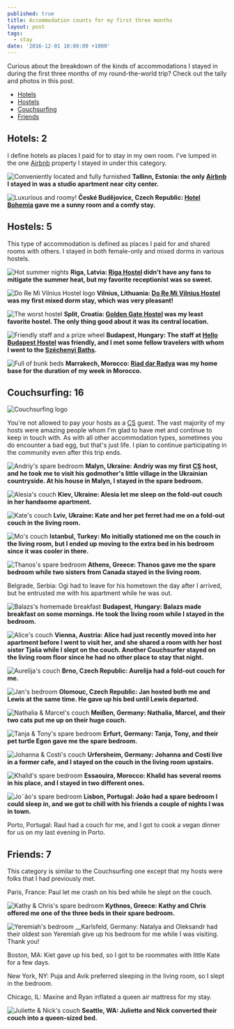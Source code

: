 ```yaml
---
published: true
title: Accommodation counts for my first three months
layout: post
tags:
  - stay
date: '2016-12-01 10:00:00 +1000'
---
```

Curious about the breakdown of the kinds of accommodations I stayed in during the first three months of my round-the-world trip? Check out the tally and photos in this post.

<!--more-->

* [Hotels](#hotels-2)
* [Hostels](#hostels-5)
* [Couchsurfing](#couchsurfing-16)
* [Friends](#friends-7)

## Hotels: 2

I define hotels as places I paid for to stay in my own room. I've lumped in the one [Airbnb][airbnb] property I stayed in under this category.

![Conveniently located and fully furnished]({{site.baseurl}}/images/2016/07/21/tallinn-arrival/airbnb-room.jpeg)
__Tallinn, Estonia: the only [Airbnb][airbnb] I stayed in was a studio apartment near city center.__

![Luxurious and roomy!]({{site.baseurl}}/images/2016/12/01-accommodation-counts-for-my-first-three-months/hotel-ceskebudejovice.jpg)
__České Budějovice, Czech Republic: [Hotel Bohemia](http://bohemia.restaurant) gave me a sunny room and a comfy stay.__

## Hostels: 5

This type of accommodation is defined as places I paid for and shared rooms with others. I stayed in both female-only and mixed dorms in various hostels.

![Hot summer nights]({{site.baseurl}}/images/2016/07/24/riga-day-1/rigahostel-bunkbeds.jpeg)
__Riga, Latvia: [Riga Hostel](http://www.rigahostel.com.lv/) didn't have any fans to mitigate the summer heat, but my favorite receptionist was so sweet.__

![Do Re Mi Vilnius Hostel logo]({{site.baseurl}}/images/2016/12/01-accommodation-counts-for-my-first-three-months/hostel-vilnius.png)
__Vilnius, Lithuania: [Do Re Mi Vilnius Hostel](http://doremihostel.com) was my first mixed dorm stay, which was very pleasant!__

![The worst hostel]({{site.baseurl}}/images/2016/08/21/trip-to-split/hostel-goldengate.jpeg)
__Split, Croatia: [Golden Gate Hostel](https://www.facebook.com/GoldenGateHostelSplit) was my least favorite hostel. The only thing good about it was its central location.__

![Friendly staff and a prize wheel]({{site.baseurl}}/images/2016/12/01-accommodation-counts-for-my-first-three-months/hostel-budapest.jpg)
__Budapest, Hungary: The staff at [Hello Budapest Hostel](http://www.hellobudapesthostel.com) was friendly, and I met some fellow travelers with whom I went to the [Széchenyi Baths](http://www.szechenyibath.hu).__

![Full of bunk beds]({{site.baseurl}}/images/2016/12/01-accommodation-counts-for-my-first-three-months/hostel-marrakesh.jpg)
__Marrakech, Morocco: [Riad dar Radya](https://www.lonelyplanet.com/morocco/marrakesh/hotels/riad-dar-radya/a/lod/b7a02a2d-40fb-4050-a459-b137a7a3e70d/1341482) was my home base for the duration of my week in Morocco.__

## Couchsurfing: 16

![Couchsurfing logo]({{site.baseurl}}/images/2016/08/01/my-first-experience-as-a-couchsurfing-guest/couchsurfing-logo.jpeg)

You're not allowed to pay your hosts as a [CS][cs] guest. The vast majority of my hosts were amazing people whom I'm glad to have met and continue to keep in touch with. As with all other accommodation types, sometimes you do encounter a bad egg, but that's just life. I plan to continue participating in the community even after this trip ends.

![Andriy's spare bedroom]({{site.baseurl}}/images/2016/07/31/a-day-in-malyn/room.jpeg)
__Malyn, Ukraine: Andriy was my first [CS][cs] host, and he took me to visit his godmother's little village in the Ukrainian countryside. At his house in Malyn, I stayed in the spare bedroom.__

![Alesia's couch]({{site.baseurl}}/images/2016/08/01/kiev-day-1/home-couch.jpeg)
__Kiev, Ukraine: Alesia let me sleep on the fold-out couch in her handsome apartment.__

![Kate's couch]({{site.baseurl}}/images/2016/08/03/trip-to-lviv/kateshouse-bed.jpeg)
__Lviv, Ukraine: Kate and her pet ferret had me on a fold-out couch in the living room.__

![Mo's couch]({{site.baseurl}}/images/2016/08/10/trip-to-istanbul/cs-moscouch.jpeg)
__Istanbul, Turkey: Mo initially stationed me on the couch in the living room, but I ended up moving to the extra bed in his bedroom since it was cooler in there.__

![Thanos's spare bedroom]({{site.baseurl}}/images/2016/08/16/trip-to-athens/thanos-room.jpeg)
__Athens, Greece: Thanos gave me the spare bedroom while two sisters from Canada stayed in the living room.__

Belgrade, Serbia: Ogi had to leave for his hometown the day after I arrived, but he entrusted me with his apartment while he was out.

![Balazs's homemade breakfast]({{site.baseurl}}/images/2016/12/01-accommodation-counts-for-my-first-three-months/cs-budapest.jpg)
__Budapest, Hungary: Balazs made breakfast on some mornings. He took the living room while I stayed in the bedroom.__

![Alice's couch]({{site.baseurl}}/images/2016/12/01-accommodation-counts-for-my-first-three-months/cs-vienna.jpg)
__Vienna, Austria: Alice had just recently moved into her apartment before I went to visit her, and she shared a room with her host sister Tjaša while I slept on the couch. Another Couchsurfer stayed on the living room floor since he had no other place to stay that night.__

![Aurelija's couch]({{site.baseurl}}/images/2016/12/01-accommodation-counts-for-my-first-three-months/cs-brno.jpg)
__Brno, Czech Republic: Aurelija had a fold-out couch for me.__

![Jan's bedroom]({{site.baseurl}}/images/2016/12/01-accommodation-counts-for-my-first-three-months/cs-olomouc.jpg)
__Olomouc, Czech Republic: Jan hosted both me and Lewis at the same time. He gave up his bed until Lewis departed.__

![Nathalia & Marcel's couch]({{site.baseurl}}/images/2016/12/01-accommodation-counts-for-my-first-three-months/cs-meissen.jpg)
__Meißen, Germany: Nathalia, Marcel, and their two cats put me up on their huge couch.__

![Tanja & Tony's spare bedroom]({{site.baseurl}}/images/2016/12/01-accommodation-counts-for-my-first-three-months/cs-erfurt.jpg)
__Erfurt, Germany: Tanja, Tony, and their pet turtle Egon gave me the spare bedroom.__

![Johanna & Costi's couch]({{site.baseurl}}/images/2016/12/01-accommodation-counts-for-my-first-three-months/cs-urfersheim.jpg)
__Urfersheim, Germany: Johanna and Costi live in a former cafe, and I stayed on the couch in the living room upstairs.__

![Khalid's spare bedroom]({{site.baseurl}}/images/2016/12/01-accommodation-counts-for-my-first-three-months/cs-essaouira.jpg)
__Essaouira, Morocco: Khalid has several rooms in his place, and I stayed in two different ones.__

![Jo˜ão's spare bedroom]({{site.baseurl}}/images/2016/12/01-accommodation-counts-for-my-first-three-months/cs-lisbon.jpg)
__Lisbon, Portugal: João had a spare bedroom I could sleep in, and we got to chill with his friends a couple of nights I was in town.__

Porto, Portugal: Raul had a couch for me, and I got to cook a vegan dinner for us on my last evening in Porto.

## Friends: 7

This category is similar to the Couchsurfing one except that my hosts were folks that I had previously met.

Paris, France: Paul let me crash on his bed while he slept on the couch.

![Kathy & Chris's spare bedroom]({{site.baseurl}}/images/2016/08/18/architectural-details-of-mikros-horio/bedroom.jpeg)
__Kythnos, Greece: Kathy and Chris offered me one of the three beds in their spare bedroom.__

![Yeremiah's bedroom]({{site.baseurl}}/images/2016/12/01-accommodation-counts-for-my-first-three-months/friend-karlsfeld.jpg)
__Karlsfeld, Germany: Natalya and Oleksandr had their oldest son Yeremiah give up his bedroom for me while I was visiting. Thank you!

Boston, MA: Kiet gave up his bed, so I got to be roommates with little Kate for a few days.

New York, NY: Puja and Avik preferred sleeping in the living room, so I slept in the bedroom.

Chicago, IL: Maxine and Ryan inflated a queen air mattress for my stay.

![Juliette & Nick's couch]({{site.baseurl}}/images/2016/12/01-accommodation-counts-for-my-first-three-months/friend-seattle.jpg)
__Seattle, WA: Juliette and Nick converted their couch into a queen-sized bed.__

[airbnb]: https://www.airbnb.com
[cs]: https://www.couchsurfing.com